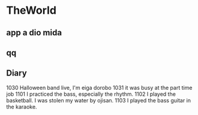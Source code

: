 # TheWorld
 
## app a dio mida
## qq

## Diary
1030 Halloween band live, I'm eiga dorobo </b>
1031 it was busy at the part time job
1101 I practiced the bass, especially the rhythm.
1102 I played the basketball. I was stolen my water by ojisan. 
1103 I played the bass guitar in the karaoke.
